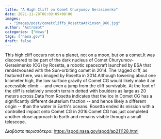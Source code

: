 ```yaml
---
title: "A High Cliff on Comet Churyumov Gerasimenko"
date: 2021-11-28T06:09:09+00:00
images:
  - "images/post/cometcliffs_RosettaAtkinson_960.jpg"
author: "AstroBot"
categories: ["News"]
tags: ["nasa.gov"]
draft: false
---
```


This high cliff occurs not on a planet, not on a moon, but on a comet.It was discovered to be part of the dark nucleus of Comet Churyumov-Gerasimenko (CG) by Rosetta, a robotic spacecraft launched by ESA that rendezvoused with the Sun-orbiting comet in 2014. The ragged cliff, as featured  here, was imaged by Rosetta in 2014.Although towering about one kilometer high, the low surface gravity of Comet CG would likely make it an accessible climb -- and even a jump from the cliff survivable. At the foot of the cliff is relatively smooth terrain dotted with boulders as large as 20 meters across.Data from Rosetta indicates that the ice in Comet CG has a significantly different deuterium fraction -- and hence likely a different origin -- than the water in Earth's oceans. Rosetta ended its mission with a controlled impact onto Comet CG in 2016.Comet CG has just completed another close approach to Earth and remains visible through a small telescope. 

Διαβάστε περισσότερα: https://apod.nasa.gov/apod/ap211128.html
